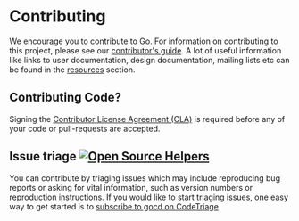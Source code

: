 # Contributing

We encourage you to contribute to Go. For information on contributing to this project, please see our <a href="https://www.gocd.org/contribute/">contributor's guide</a>.
A lot of useful information like links to user documentation, design documentation, mailing lists etc can be found in the <a href="https://www.gocd.org/community/resources.html">resources</a> section.

## Contributing Code?

Signing the [Contributor License Agreement (CLA)](https://www.gocd.org/contribute/cla.html) is required before any of your code or pull-requests are accepted.

## Issue triage [![Open Source Helpers](https://www.codetriage.com/gocd/gocd/badges/users.svg)](https://www.codetriage.com/gocd/gocd)

You can contribute by triaging issues which may include reproducing bug reports or asking for vital information, such as version numbers or reproduction instructions. If you would like to start triaging issues, one easy way to get started is to [subscribe to gocd on CodeTriage](https://www.codetriage.com/gocd/gocd).
